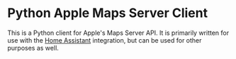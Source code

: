 # Python Apple Maps Server Client

This is a Python client for Apple's Maps Server API. It is primarily written for use with the [Home Assistant](https://www.home-assistant.io/) integration, but can be used for other purposes as well.